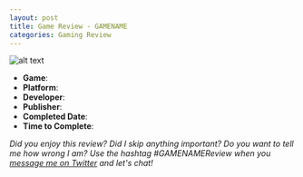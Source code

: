 ```yaml
---
layout: post
title: Game Review - GAMENAME
categories: Gaming Review
---
```


![alt text][gameImg]

- **Game**: 
- **Platform**: 
- **Developer**: 
- **Publisher**: 
- **Completed Date**: 
- **Time to Complete**: 



*Did you enjoy this review? Did I skip anything important? Do you want to tell me how wrong I am? Use the hashtag #GAMENAMEReview when you [message me on Twitter][twitter] and let's chat!*

[gameImg]: IMAGEURL "GAMENAME"
[twitter]: http://twitter.com/niclake
